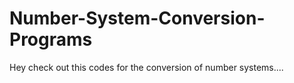 # Number-System-Conversion-Programs
Hey check out this codes for the conversion of number systems....
